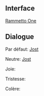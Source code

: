 
## Interface

[Rammetto One](<https://fonts.google.com/specimen/Rammetto+One>)

## Dialogue

Par défaut: [Jost](<https://fonts.google.com/specimen/Jost>)

Neutre: [Jost](<https://fonts.google.com/specimen/Jost>)

Joie: 

Tristesse: 

Colère: 


